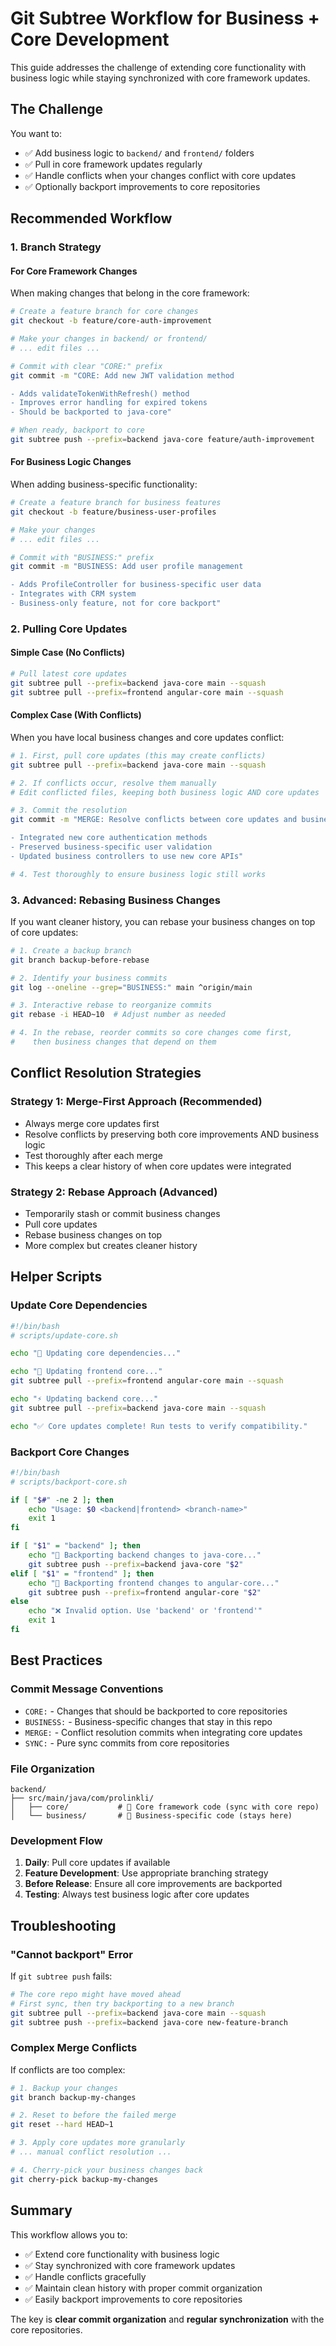 # Git Subtree Workflow for Business + Core Development

This guide addresses the challenge of extending core functionality with business logic while staying synchronized with core framework updates.

## The Challenge

You want to:
- ✅ Add business logic to `backend/` and `frontend/` folders
- ✅ Pull in core framework updates regularly  
- ✅ Handle conflicts when your changes conflict with core updates
- ✅ Optionally backport improvements to core repositories

## Recommended Workflow

### 1. Branch Strategy

#### For Core Framework Changes
When making changes that belong in the core framework:
```bash
# Create a feature branch for core changes
git checkout -b feature/core-auth-improvement

# Make your changes in backend/ or frontend/
# ... edit files ...

# Commit with clear "CORE:" prefix
git commit -m "CORE: Add new JWT validation method

- Adds validateTokenWithRefresh() method
- Improves error handling for expired tokens
- Should be backported to java-core"

# When ready, backport to core
git subtree push --prefix=backend java-core feature/auth-improvement
```

#### For Business Logic Changes
When adding business-specific functionality:
```bash
# Create a feature branch for business features
git checkout -b feature/business-user-profiles

# Make your changes
# ... edit files ...

# Commit with "BUSINESS:" prefix
git commit -m "BUSINESS: Add user profile management

- Adds ProfileController for business-specific user data
- Integrates with CRM system
- Business-only feature, not for core backport"
```

### 2. Pulling Core Updates

#### Simple Case (No Conflicts)
```bash
# Pull latest core updates
git subtree pull --prefix=backend java-core main --squash
git subtree pull --prefix=frontend angular-core main --squash
```

#### Complex Case (With Conflicts)
When you have local business changes and core updates conflict:

```bash
# 1. First, pull core updates (this may create conflicts)
git subtree pull --prefix=backend java-core main --squash

# 2. If conflicts occur, resolve them manually
# Edit conflicted files, keeping both business logic AND core updates

# 3. Commit the resolution
git commit -m "MERGE: Resolve conflicts between core updates and business logic

- Integrated new core authentication methods
- Preserved business-specific user validation
- Updated business controllers to use new core APIs"

# 4. Test thoroughly to ensure business logic still works
```

### 3. Advanced: Rebasing Business Changes

If you want cleaner history, you can rebase your business changes on top of core updates:

```bash
# 1. Create a backup branch
git branch backup-before-rebase

# 2. Identify your business commits
git log --oneline --grep="BUSINESS:" main ^origin/main

# 3. Interactive rebase to reorganize commits
git rebase -i HEAD~10  # Adjust number as needed

# 4. In the rebase, reorder commits so core changes come first,
#    then business changes that depend on them
```

## Conflict Resolution Strategies

### Strategy 1: Merge-First Approach (Recommended)
- Always merge core updates first
- Resolve conflicts by preserving both core improvements AND business logic
- Test thoroughly after each merge
- This keeps a clear history of when core updates were integrated

### Strategy 2: Rebase Approach (Advanced)
- Temporarily stash or commit business changes
- Pull core updates
- Rebase business changes on top
- More complex but creates cleaner history

## Helper Scripts

### Update Core Dependencies
```bash
#!/bin/bash
# scripts/update-core.sh

echo "🔄 Updating core dependencies..."

echo "📱 Updating frontend core..."
git subtree pull --prefix=frontend angular-core main --squash

echo "⚡ Updating backend core..."  
git subtree pull --prefix=backend java-core main --squash

echo "✅ Core updates complete! Run tests to verify compatibility."
```

### Backport Core Changes
```bash
#!/bin/bash
# scripts/backport-core.sh

if [ "$#" -ne 2 ]; then
    echo "Usage: $0 <backend|frontend> <branch-name>"
    exit 1
fi

if [ "$1" = "backend" ]; then
    echo "🚀 Backporting backend changes to java-core..."
    git subtree push --prefix=backend java-core "$2"
elif [ "$1" = "frontend" ]; then
    echo "🚀 Backporting frontend changes to angular-core..."
    git subtree push --prefix=frontend angular-core "$2"
else
    echo "❌ Invalid option. Use 'backend' or 'frontend'"
    exit 1
fi
```

## Best Practices

### Commit Message Conventions
- `CORE:` - Changes that should be backported to core repositories
- `BUSINESS:` - Business-specific changes that stay in this repo
- `MERGE:` - Conflict resolution commits when integrating core updates
- `SYNC:` - Pure sync commits from core repositories

### File Organization
```
backend/
├── src/main/java/com/prolinkli/
│   ├── core/           # 🔄 Core framework code (sync with core repo)
│   └── business/       # 🏢 Business-specific code (stays here)
```

### Development Flow
1. **Daily**: Pull core updates if available
2. **Feature Development**: Use appropriate branching strategy
3. **Before Release**: Ensure all core improvements are backported
4. **Testing**: Always test business logic after core updates

## Troubleshooting

### "Cannot backport" Error
If `git subtree push` fails:
```bash
# The core repo might have moved ahead
# First sync, then try backporting to a new branch
git subtree pull --prefix=backend java-core main --squash
git subtree push --prefix=backend java-core new-feature-branch
```

### Complex Merge Conflicts
If conflicts are too complex:
```bash
# 1. Backup your changes
git branch backup-my-changes

# 2. Reset to before the failed merge
git reset --hard HEAD~1

# 3. Apply core updates more granularly
# ... manual conflict resolution ...

# 4. Cherry-pick your business changes back
git cherry-pick backup-my-changes
```

## Summary

This workflow allows you to:
- ✅ Extend core functionality with business logic
- ✅ Stay synchronized with core framework updates
- ✅ Handle conflicts gracefully
- ✅ Maintain clean history with proper commit organization
- ✅ Easily backport improvements to core repositories

The key is **clear commit organization** and **regular synchronization** with the core repositories. 